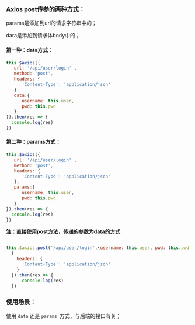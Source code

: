 ### Axios post传参的两种方式：

params是添加到url的请求字符串中的；

dara是添加到请求体body中的；

<!--注：get请求只有params方式；-->

#### 第一种：data方式：

```js
this.$axios({
   url: '/api/user/login' ,
   method: 'post',
   headers: {
      'Content-Type': 'application/json'
   },
   data:{
      username: this.user,
      pwd: this.pwd
   }
}).then(res => {
  console.log(res)
})
```

#### 第二种：params方式：

```js
this.$axios({
   url: '/api/user/login' ,
   method: 'post',
   headers: {
      'Content-Type': 'application/json'
   },
   params:{
      username: this.user,
      pwd: this.pwd
   }
}).then(res => {
  console.log(res)
})
```

**注：直接使用post方法，传递的参数为data的方式**

```js

this.$axios.post('/api/user/login',{username: this.user, pwd: this.pwd }),
  {
    headers: {
      'Content-Type': 'application/json'
    }
  }).then(res => {
      console.log(res)
  })
```

### 使用场景：

使用 `data` 还是 `params `方式，与后端的接口有关；